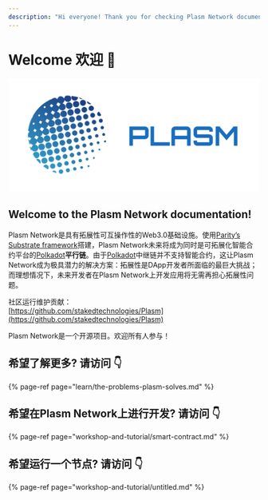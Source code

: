 ```yaml
---
description: "Hi everyone! Thank you for checking Plasm Network documentation \U0001F609"
---
```


# Welcome 欢迎 💁

![](.gitbook/assets/sukurnshotto-2020-05-27-200702png.png)

## Welcome to the Plasm Network documentation!

Plasm Network是具有拓展性可互操作性的Web3.0基础设施。使用[Parity’s Substrate framework](https://www.substrate.io/)搭建，Plasm Network未来将成为同时是可拓展化智能合约平台的[Polkadot](https://polkadot.network/)**平行链**。由于[Polkadot](https://polkadot.network/)中继链并不支持智能合约，这让Plasm Network成为极具潜力的解决方案：拓展性是DApp开发者所面临的最巨大挑战；而理想情况下，未来开发者在Plasm Network上开发应用将无需再担心拓展性问题。

社区运行维护贡献：  
[https://github.com/stakedtechnologies/Plasm](https://github.com/stakedtechnologies/Plasm)

Plasm Network是一个开源项目。欢迎所有人参与！

## 希望了解更多? 请访问 👇

{% page-ref page="learn/the-problems-plasm-solves.md" %}

## 希望在Plasm Network上进行开发? 请访问 👇

{% page-ref page="workshop-and-tutorial/smart-contract.md" %}

## 希望运行一个节点? 请访问 👇

{% page-ref page="workshop-and-tutorial/untitled.md" %}


